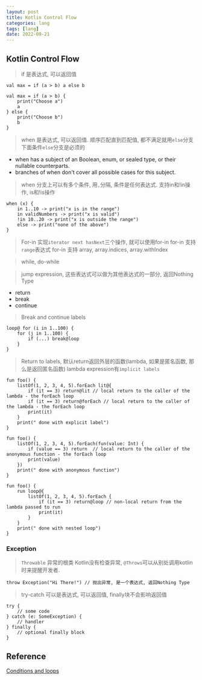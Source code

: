 ```yaml
---
layout: post
title: Kotlin Control Flow
categories: lang
tags: [lang]
date: 2022-09-21
---
```


## Kotlin Control Flow

> if 是表达式, 可以返回值

    val max = if (a > b) a else b

    val max = if (a > b) {
        print("Choose a")
        a
    } else {
        print("Choose b")
        b
    }


> when 是表达式, 可以返回值. 顺序匹配直到匹配值, 都不满足就用`else`分支
> 下面条件`else`分支是必须的

* when has a subject of an Boolean, enum, or sealed type, or their nullable counterparts.
* branches of when don't cover all possible cases for this subject.

> when 分支上可以有多个条件, 用`,`分隔, 条件是任何表达式. 支持in和!in操作, is和!is操作

    when (x) {
        in 1..10 -> print("x is in the range")
        in validNumbers -> print("x is valid")
        !in 10..20 -> print("x is outside the range")
        else -> print("none of the above")
    }


> For-in
> 实现`iterator next hasNext`三个操作, 就可以使用for-in
> for-in 支持`range`表达式
> for-in 支持 array, array.indices, array.withIndex


> while, do-while


> jump expression, 这些表达式可以做为其他表达式的一部分, 返回Nothing Type

* return
* break
* continue


> Break and continue labels

    loop@ for (i in 1..100) {
        for (j in 1..100) {
            if (...) break@loop
        }
    }

> Return to labels, 默认return返回外层的函数(lambda, 如果是匿名函数, 那么是返回匿名函数)
> lambda expression有`implicit labels`

    fun foo() {
        listOf(1, 2, 3, 4, 5).forEach lit@{
            if (it == 3) return@lit // local return to the caller of the lambda - the forEach loop
            if (it == 3) return@forEach // local return to the caller of the lambda - the forEach loop
            print(it)
        }
        print(" done with explicit label")
    }

    fun foo() {
        listOf(1, 2, 3, 4, 5).forEach(fun(value: Int) {
            if (value == 3) return  // local return to the caller of the anonymous function - the forEach loop
            print(value)
        })
        print(" done with anonymous function")
    }

    fun foo() {
        run loop@{
            listOf(1, 2, 3, 4, 5).forEach {
                if (it == 3) return@loop // non-local return from the lambda passed to run
                print(it)
            }
        }
        print(" done with nested loop")
    }

### Exception

> `Throwable` 异常的根类
> Kotlin没有检查异常, `@Throws`可以从别处调用kotlin时来提醒开发者.

    throw Exception("Hi There!") // 抛出异常, 是一个表达式, 返回Nothing Type

> try-catch 可以是表达式, 可以返回值, finally块不会影响返回值

    try {
        // some code
    } catch (e: SomeException) {
        // handler
    } finally {
        // optional finally block
    }


## Reference
[Conditions and loops](https://kotlinlang.org/docs/control-flow.html)  
